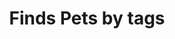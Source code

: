 ---
title: Finds Pets by tags
excerpt: >-
  Muliple tags can be provided with comma separated strings. Use tag1, tag2,
  tag3 for testing.
api:
  file: petstore-new.json
  operationId: findPetsByTags
deprecated: true
hidden: false
---